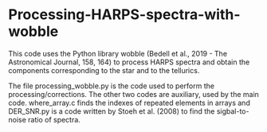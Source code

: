 # Processing-HARPS-spectra-with-wobble
This code uses the Python library wobble (Bedell et al., 2019 - The Astronomical Journal, 158, 164) to process HARPS spectra and obtain the components corresponding to the star and to the tellurics.

The file processing_wobble.py is the code used to perform the processing/corrections. The other two codes are auxiliary, used by the main code. where_array.c finds the indexes of repeated elements in arrays and DER_SNR.py is a code written by Stoeh et al. (2008) to find the sigbal-to-noise ratio of spectra.
